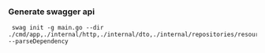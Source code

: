 ### Generate swagger api
```shell
 swag init -g main.go --dir ./cmd/app,./internal/http,./internal/dto,./internal/repositories/resources --parseDependency
```